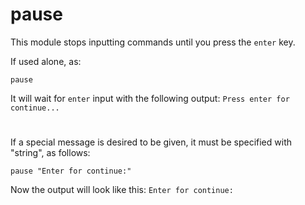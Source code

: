 # pause

This module stops inputting commands until you press the ``enter`` key.

If used alone, as:
```
pause
```
It will wait for ``enter`` input with the following output: ``Press enter for continue...``
#
If a special message is desired to be given, it must be specified with "string", as follows:
```
pause "Enter for continue:"
```
Now the output will look like this: ``Enter for continue:``